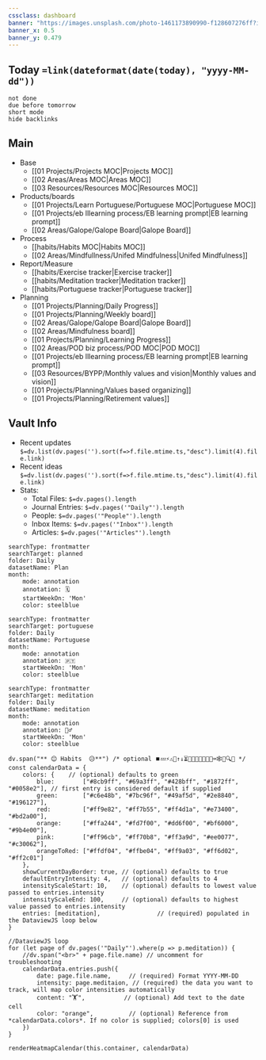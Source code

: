 ```yaml
---
cssclass: dashboard
banner: "https://images.unsplash.com/photo-1461173890990-f128607276ff?ixlib=rb-1.2.1&ixid=MnwxMjA3fDB8MHxwaG90by1wYWdlfHx8fGVufDB8fHx8&auto=format&fit=crop&w=1169&q=80"
banner_x: 0.5
banner_y: 0.479
---
```


## Today `=link(dateformat(date(today), "yyyy-MM-dd"))`
```tasks
not done
due before tomorrow
short mode
hide backlinks
```
## Main 

 - Base
	- [[01 Projects/Projects MOC|Projects MOC]]
	- [[02 Areas/Areas MOC|Areas MOC]]
	- [[03 Resources/Resources MOC|Resources MOC]]
- Products/boards
	- [[01 Projects/Learn Portuguese/Portuguese MOC|Portuguese MOC]]
	- [[01 Projects/eb lllearning process/EB learning prompt|EB learning prompt]]
	- [[02 Areas/Galope/Galope Board|Galope Board]]
- Process
	- [[habits/Habits MOC|Habits MOC]]
	- [[02 Areas/Mindfullness/Unifed Mindfulness|Unifed Mindfulness]]
 - Report/Measure
	 - [[habits/Exercise tracker|Exercise tracker]]
	 - [[habits/Meditation tracker|Meditation tracker]]
	 - [[habits/Portuguese tracker|Portuguese tracker]]
- Planning
	- [[01 Projects/Planning/Daily Progress]]
	- [[01 Projects/Planning/Weekly board]]
	- [[02 Areas/Galope/Galope Board|Galope Board]]
	- [[02 Areas/Mindfulness board]]
	- [[01 Projects/Planning/Learning Progress]]
	- [[02 Areas/POD biz process/POD MOC|POD MOC]]
	- [[01 Projects/eb lllearning process/EB learning prompt|EB learning prompt]]
	- [[03 Resources/BYPP/Monthly values and vision|Monthly values and vision]]
	- [[01 Projects/Planning/Values based organizing]]
	- [[01 Projects/Planning/Retirement values]]

## Vault Info
 - Recent updates
`$=dv.list(dv.pages('').sort(f=>f.file.mtime.ts,"desc").limit(4).file.link)`
- Recent ideas
`$=dv.list(dv.pages('').sort(f=>f.file.mtime.ts,"desc").limit(4).file.link)`
 - Stats:
	- Total Files: `$=dv.pages().length`
	- Journal Entries: `$=dv.pages('"Daily"').length`
	- People: `$=dv.pages('"People"').length`
	- Inbox Items: `$=dv.pages('"Inbox"').length`
	-  Articles: `$=dv.pages('"Articles"').length`

```tracker
searchType: frontmatter
searchTarget: planned
folder: Daily
datasetName: Plan
month:
	mode: annotation
	annotation: 🗓️ 
	startWeekOn: 'Mon'
	color: steelblue
```

```tracker
searchType: frontmatter
searchTarget: portuguese
folder: Daily
datasetName: Portuguese
month:
	mode: annotation
	annotation: 🇵🇹
	startWeekOn: 'Mon'
	color: steelblue
```
```tracker
searchType: frontmatter
searchTarget: meditation
folder: Daily
datasetName: meditation
month:
	mode: annotation
	annotation: 🧘‍♂️
	startWeekOn: 'Mon'
	color: steelblue
```
```dataviewjs
dv.span("** 😊 Habits  😥**") /* optional ⏹️💤⚡⚠🧩↑↓⏳📔💾📁📝🔄📝🔀⌨️🕸️📅🔍✨ */
const calendarData = {
    colors: {    // (optional) defaults to green
        blue:        ["#8cb9ff", "#69a3ff", "#428bff", "#1872ff", "#0058e2"], // first entry is considered default if supplied
        green:       ["#c6e48b", "#7bc96f", "#49af5d", "#2e8840", "#196127"],
        red:         ["#ff9e82", "#ff7b55", "#ff4d1a", "#e73400", "#bd2a00"],
        orange:      ["#ffa244", "#fd7f00", "#dd6f00", "#bf6000", "#9b4e00"],
        pink:        ["#ff96cb", "#ff70b8", "#ff3a9d", "#ee0077", "#c30062"],
        orangeToRed: ["#ffdf04", "#ffbe04", "#ff9a03", "#ff6d02", "#ff2c01"]
    },
    showCurrentDayBorder: true, // (optional) defaults to true
    defaultEntryIntensity: 4,   // (optional) defaults to 4
    intensityScaleStart: 10,    // (optional) defaults to lowest value passed to entries.intensity
    intensityScaleEnd: 100,     // (optional) defaults to highest value passed to entries.intensity
    entries: [meditation],                // (required) populated in the DataviewJS loop below
}

//DataviewJS loop
for (let page of dv.pages('"Daily"').where(p => p.meditation)) {
    //dv.span("<br>" + page.file.name) // uncomment for troubleshooting
    calendarData.entries.push({
        date: page.file.name,     // (required) Format YYYY-MM-DD
        intensity: page.meditaion, // (required) the data you want to track, will map color intensities automatically
        content: "🏋️",           // (optional) Add text to the date cell
        color: "orange",          // (optional) Reference from *calendarData.colors*. If no color is supplied; colors[0] is used
    })
}

renderHeatmapCalendar(this.container, calendarData)
```